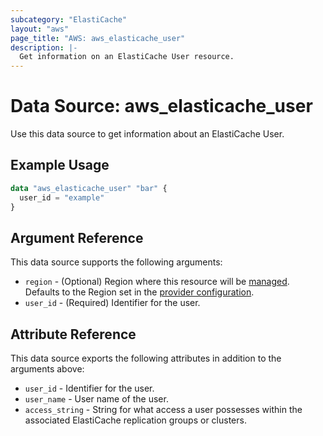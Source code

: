 ```yaml
---
subcategory: "ElastiCache"
layout: "aws"
page_title: "AWS: aws_elasticache_user"
description: |-
  Get information on an ElastiCache User resource.
---
```


# Data Source: aws_elasticache_user

Use this data source to get information about an ElastiCache User.

## Example Usage

```terraform
data "aws_elasticache_user" "bar" {
  user_id = "example"
}
```

## Argument Reference

This data source supports the following arguments:

* `region` - (Optional) Region where this resource will be [managed](https://docs.aws.amazon.com/general/latest/gr/rande.html#regional-endpoints). Defaults to the Region set in the [provider configuration](https://registry.terraform.io/providers/hashicorp/aws/latest/docs#aws-configuration-reference).
* `user_id` - (Required) Identifier for the user.

## Attribute Reference

This data source exports the following attributes in addition to the arguments above:

* `user_id` - Identifier for the user.
* `user_name` - User name of the user.
* `access_string` - String for what access a user possesses within the associated ElastiCache replication groups or clusters.
